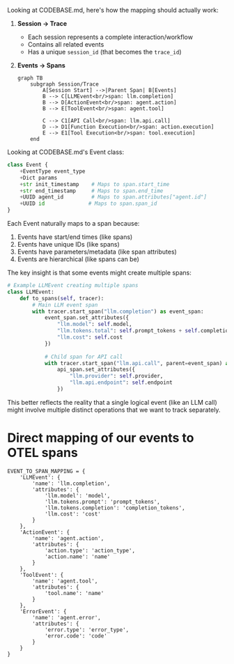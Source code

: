 
Looking at CODEBASE.md, here's how the mapping should actually work:

1. **Session → Trace**
   - Each session represents a complete interaction/workflow
   - Contains all related events
   - Has a unique `session_id` (that becomes the `trace_id`)

2. **Events → Spans**
   ```mermaid
   graph TB
       subgraph Session/Trace
           A[Session Start] -->|Parent Span| B[Events]
           B --> C[LLMEvent<br/>span: llm.completion]
           B --> D[ActionEvent<br/>span: agent.action]
           B --> E[ToolEvent<br/>span: agent.tool]
           
           C --> C1[API Call<br/>span: llm.api.call]
           D --> D1[Function Execution<br/>span: action.execution]
           E --> E1[Tool Execution<br/>span: tool.execution]
       end
   ```

Looking at CODEBASE.md's Event class:
```python
class Event {
    +EventType event_type
    +Dict params
    +str init_timestamp    # Maps to span.start_time
    +str end_timestamp     # Maps to span.end_time
    +UUID agent_id         # Maps to span.attributes["agent.id"]
    +UUID id              # Maps to span.span_id
}
```

Each Event naturally maps to a span because:
1. Events have start/end times (like spans)
2. Events have unique IDs (like spans)
3. Events have parameters/metadata (like span attributes)
4. Events are hierarchical (like spans can be)

The key insight is that some events might create multiple spans:

```python
# Example LLMEvent creating multiple spans
class LLMEvent:
    def to_spans(self, tracer):
        # Main LLM event span
        with tracer.start_span("llm.completion") as event_span:
            event_span.set_attributes({
                "llm.model": self.model,
                "llm.tokens.total": self.prompt_tokens + self.completion_tokens,
                "llm.cost": self.cost
            })
            
            # Child span for API call
            with tracer.start_span("llm.api.call", parent=event_span) as api_span:
                api_span.set_attributes({
                    "llm.provider": self.provider,
                    "llm.api.endpoint": self.endpoint
                })
```

This better reflects the reality that a single logical event (like an LLM call) might involve multiple distinct operations that we want to track separately.



# Direct mapping of our events to OTEL spans

```
EVENT_TO_SPAN_MAPPING = {
    'LLMEvent': {
        'name': 'llm.completion',
        'attributes': {
            'llm.model': 'model',
            'llm.tokens.prompt': 'prompt_tokens',
            'llm.tokens.completion': 'completion_tokens',
            'llm.cost': 'cost'
        }
    },
    'ActionEvent': {
        'name': 'agent.action',
        'attributes': {
            'action.type': 'action_type',
            'action.name': 'name'
        }
    },
    'ToolEvent': {
        'name': 'agent.tool',
        'attributes': {
            'tool.name': 'name'
        }
    },
    'ErrorEvent': {
        'name': 'agent.error',
        'attributes': {
            'error.type': 'error_type',
            'error.code': 'code'
        }
    }
}
```
